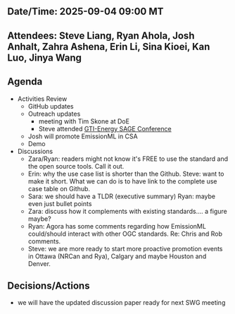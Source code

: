 ## Date/Time: 2025-09-04 09:00 MT

## Attendees: Steve Liang, Ryan Ahola, Josh Anhalt, Zahra Ashena, Erin Li, Sina Kioei, Kan Luo, Jinya Wang

## Agenda
- Activities Review
  - GitHub updates
  - Outreach updates
    - meeting with Tim Skone at DoE
    - Steve attended [GTI-Energy SAGE Conference](https://www.gti.energy/training-events/events-overview/sage/) 
  - Josh will promote EmissionML in CSA
  - Demo
- Discussions
  -  Zara/Ryan: readers might not know it's FREE to use the standard and the open source tools.  Call it out.
  -  Erin: why the use case list is shorter than the Github.  Steve: want to make it short.  What we can do is to have link to the complete use case table on Github.
  -  Sara: we should have a TLDR (executive summary) Ryan: maybe even just bullet points
  -  Zara: discuss how it complements with existing standards.... a figure maybe?
  -  Ryan: Agora has some comments regarding how EmissionML could/should interact with other OGC standards. Re: Chris and Rob comments.
  -  Steve: we are more ready to start more proactive promotion events in Ottawa (NRCan and Rya), Calgary and maybe Houston and Denver.
## Decisions/Actions
- we will have the updated discussion paper ready for next SWG meeting
